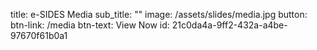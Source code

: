 title: e-SIDES Media
sub_title: ""
image: /assets/slides/media.jpg
button:
  btn-link: /media
  btn-text: View Now
id: 21c0da4a-9ff2-432a-a4be-97670f61b0a1
